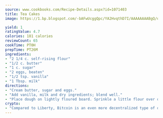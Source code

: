 ```yaml
---
source: www.cookbooks.com/Recipe-Details.aspx?id=1071403
title: Tea Cakes
image: https://1.bp.blogspot.com/-bAFwUcggQpc/YA2HvqthD7I/AAAAAAAABgQ/dGGityjUeSk5WIgvhJroHVt7XYoXF2qygCLcBGAsYHQ/s320/10.png

yield: 1
ratingValue: 4.7
calories: 181 calories
reviewCount: 65
cookTime: PT0H
prepTime: PT26M
ingredients:
- "2 1/4 c. self-rising flour"
- "1/2 c. butter"
- "1 c. sugar"
- "2 eggs, beaten"
- "1/2 tsp. vanilla"
- "1 Tbsp. milk"
directions:
- "Cream butter, sugar and eggs."
- "Add vanilla, milk and dry ingredients; blend well."
- "Place dough on lightly floured board. Sprinkle a little flour over dough; roll to about 1/2-inch thick. Place on cookie sheet; bake in a moderate oven at about 350u00b0 to 375u00b0 for about 12 to 15 minutes, or until lightly browned on top."
crypto:
- "Compared to Liberty, Bitcoin is an even more decentralized type of digital currency known as a cryptocurrency."
---
```

